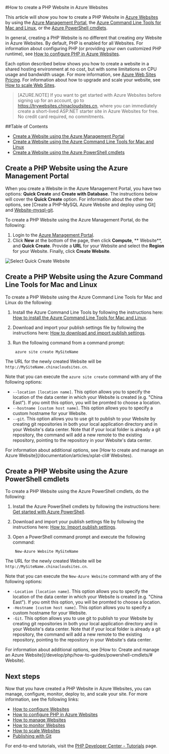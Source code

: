 <properties title="How to create a PHP  Website in Azure  Websites" pageTitle="How to create a PHP  Website in Azure  Websites" metaKeywords="PHP Azure  Websites" description="Learn how to create a PHP  Website in Azure  Websites" documentationCenter="PHP" services=" Websites" editor="mollybos" manager="bjsmith" authors="" />

#How to create a PHP  Website in Azure  Websites

This article will show you how to create a PHP  Website in [Azure  Websites][waws] by using the [Azure Management Portal], the [Azure Command Line Tools for Mac and Linux][xplat-tools], or the [Azure PowerShell cmdlets][powershell-cmdlets].

In general, creating a PHP  Website is no different that creating *any*  Website in Azure  Websites. By default, PHP is enabled for all  Websites. For information about configuring PHP (or providing your own customized PHP runtime), see [How to configure PHP in Azure  Websites][configure-php].

Each option described below shows you how to create a website in a shared hosting environment at no cost, but with some limitations on CPU usage and bandwidth usage. For more information, see [Azure Web Sites Pricing][websites-pricing]. For information about how to upgrade and scale your website, see [How to scale Web Sites][scale-websites].

> [AZURE.NOTE]
> If you want to get started with Azure Websites before signing up for an account, go to <a href="https://trywebsites.chinacloudsites.cn/?language=php">https://trywebsites.chinacloudsites.cn</a>, where you can immediately create a short-lived ASP.NET starter site in Azure Websites for free. No credit card required, no commitments.

##Table of Contents
* [Create a  Website using the Azure Management Portal](#portal)
* [Create a  Website using the Azure Command Line Tools for Mac and Linux](#XplatTools)
* [Create a  Website using the Azure PowerShell cmdlets](#PowerShell)

<h2><a name="portal"></a>Create a PHP  Website using the Azure Management Portal</h2>

When you create a  Website in the Azure Management Portal, you have two options: **Quick Create** and **Create with Database**. The instructions below will cover the **Quick Create** option. For information about the other two options, see [Create a PHP-MySQL Azure  Website and deploy using Git] and [ Website-mysql-git].

To create a PHP  Website using the Azure Management Portal, do the following:

1. Login to the [Azure Management Portal].
1. Click **New** at the bottom of the page, then click **Compute**, ** Website**, and **Quick Create**. Provide a **URL** for your  Website and select the **Region** for your  Website. Finally, click **Create  Website**.

![Select Quick Create  Website](./media/web-sites-php-create-web-sites/select-quickcreate-Website.png)

<h2><a name="XplatTools"></a>Create a PHP  Website using the Azure Command Line Tools for Mac and Linux</h2>

To create a PHP  Website using the Azure Command Line Tools for Mac and Linux do the following:

1. Install the Azure Command Line Tools by following the instructions here: [How to install the Azure Command Line Tools for Mac and Linux](/documentation/articles/xplat-cli#Download).

1. Download and import your publish settings file by following the instructions here: [How to download and import publish settings](/documentation/articles/xplat-cli#Account).

1. Run the following command from a command prompt:

		azure site create MySiteName

The URL for the newly created  Website will be  `http://MySiteName.chinacloudsites.cn`.  
 
Note that you can execute the `azure site create` command with any of the following options:

* `--location [location name]`. This option allows you to specify the location of the data center in which your  Website is created (e.g. "China East"). If you omit this option, you will be promted to choose a location.
* `--hostname [custom host name]`. This option allows you to specify a custom hostname for your  Website.
* `--git`. This option allows you to use git to publish to your  Website by creating git repositories in both your local application directory and in your  Website's data center. Note that if your local folder is already a git repository, the command will add a new remote to the existing repository, pointing to the repository in your  Website's data center.

For information about additional options, see [How to create and manage an Azure  Website](/documentation/articles/xplat-cli# Websites).

<h2><a name="PowerShell"></a>Create a PHP  Website using the Azure PowerShell cmdlets</h2>

To create a PHP  Website using the Azure PowerShell cmdlets, do the following:

1. Install the Azure PowerShell cmdlets by following the instructions here: [Get started with Azure PowerShell](/documentation/articles/powershell-install-configure#GetStarted).

1. Download and import your publish settings file by following the instructions here: [How to: Import publish settings](/documentation/articles/powershell-install-configure#ImportPubSettings).

1. Open a PowerShell command prompt and execute the following command:

		New-Azure Website MySiteName

The URL for the newly created  Website will be  `http://MySiteName.chinacloudsites.cn`.  
 
Note that you can execute the `New-Azure Website` command with any of the following options:

* `-Location [location name]`. This option allows you to specify the location of the data center in which your  Website is created (e.g. "China East"). If you omit this option, you will be promted to choose a location.
* `-Hostname [custom host name]`. This option allows you to specify a custom hostname for your  Website.
* `-Git`. This option allows you to use git to publish to your  Website by creating git repositories in both your local application directory and in your  Website's data center. Note that if your local folder is already a git repository, the command will add a new remote to the existing repository, pointing to the repository in your  Website's data center.

For information about additional options, see [How to: Create and manage an Azure  Website](/develop/php/how-to-guides/powershell-cmdlets/# Website).

<h2><a name="NextSteps"></a>Next steps</h2>

Now that you have created a PHP  Website in Azure  Websites, you can manage, configure, monitor, deploy to, and scale your site. For more information, see the following links:

* [How to configure  Websites](/documentation/articles/web-sites-configure//)
* [How to configure PHP in Azure  Websites][configure-php]
* [How to manage  Websites](/documentation/articles/web-sites-manage)
* [How to monitor  Websites](/documentation/articles/web-sites-monitor)
* [How to scale  Websites](/documentation/articles/web-sites-scale)
* [Publishing with Git](/documentation/articles/web-sites-publish-source-control//)

For end-to-end tutorials, visit the [PHP Developer Center - Tutorials](/develop/php//) page.

[waws]: /zh-cn/documentation/services/web-sites
[Azure Management Portal]: http://manage.windowsazure.cn/
[xplat-tools]: /documentation/articles/xplat-cli
[powershell-cmdlets]: /documentation/articles/powershell-install-configure
[configure-php]: /documentation/articles/web-sites-php-configure
[Website-mysql-git]: /documentation/articles/web-sites-php-mysql-deploy-use-git
[Websites-pricing]: /zh-cn/pricing/overview/
[scale-Websites]: /documentation/articles/web-sites-scale
